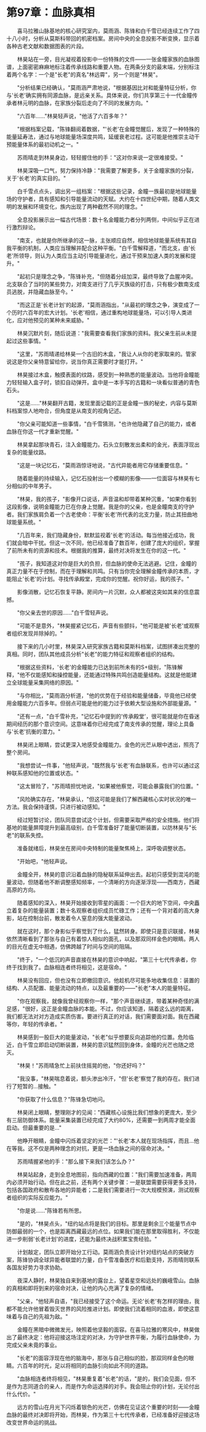 # 第97章：血脉真相

　　喜马拉雅山脉基地的核心研究室内，莫雨涵、陈锋和白千雪已经连续工作了四十八小时，分析从莫斯科带回的机密档案。房间中央的全息投影不断变换，显示着各种古老文献和数据图表的片段。

　　林昊站在一旁，目光凝视着投影中一份特殊的文件——一张金瞳家族的血脉图谱，上面密密麻麻地标注着传承线路和重要人物。在两条分支的最末端，分别标注着两个名字：一个是"长老"的真名"林远霄"，另一个则是"林昊"。

　　"分析结果已经确认，"莫雨涵严肃地说，"根据基因比对和能量特征分析，你与'长老'确实拥有同源血脉，是远亲关系。具体来说，你们共享第三十一代金瞳传承者林元明的血脉，在家族分裂后走向了不同的发展方向。"

　　"六百年......"林昊轻声说，"他活了六百多年？"

　　"根据档案记载，"陈锋翻阅着数据，"'长老'在金瞳觉醒后，发现了一种特殊的能量延寿法，通过与地球能量场深度共鸣，延缓衰老过程。这可能是他推崇主动干预能量体系的最初动机之一。"

　　苏雨晴走到林昊身边，轻轻握住他的手："这对你来说一定很难接受。"

　　林昊深吸一口气，努力保持冷静："我需要了解更多，关于金瞳家族的分裂，关于'长老'的真实目的。"

　　白千雪点点头，调出另一组档案："根据这些记录，金瞳一族最初是地球能量场的守护者，具有感知和引导能量流动的天赋。大约在十四世纪中期，随着人类文明的发展和环境变化，族内出现了两种截然不同的理念。"

　　全息投影展示出一幅古代场景：数十名金瞳能力者分列两侧，中间似乎正在进行激烈辩论。

　　"南支，也就是你所继承的这一脉，主张顺应自然，相信地球能量系统有其自我平衡的机制，人类应当理解并配合这种平衡。"白千雪解释道，"而北支，由'长老'所领导，则认为人类应当主动引导能量进化，通过干预来加速人类的发展和提升。"

　　"起初只是理念之争，"陈锋补充，"但随着分歧加深，最终导致了血腥冲突。北支联合了当时的某些势力，对南支进行了几乎灭族级的打击，只有极少数南支成员逃脱，并隐藏血脉至今。"

　　"而这正是'长老计划'的起源，"莫雨涵指出，"从最初的理念之争，演变成了一个历时六百年的宏大计划。'长老'相信，通过重构地球能量场，可以引导人类进化，应对他预见的某种未来威胁。"

　　林昊沉默片刻，随后说道："我需要查看我们家族的资料。我父亲生前从未提起过这些事情。"

　　"这里，"苏雨晴递给林昊一个古旧的木盒，"我让人从你的老家取来的。管家说这是你父亲特意留给你，说当你真正需要时才能打开。"

　　林昊接过木盒，触摸表面的纹路，感受到一种熟悉的能量波动。当他将金瞳能力轻轻输入盒子时，锁扣自动弹开。盒中是一本手写的古籍和一块看似普通的青色石头。

　　"这是......"林昊翻开古籍，发现里面记载的正是金瞳一族的秘史，内容与莫斯科档案惊人地吻合，但角度是从南支的视角记述。

　　"你父亲可能知道一些事情，"白千雪猜测，"也许他隐藏了自己的能力，或者血脉在你这一代才重新觉醒。"

　　林昊拿起那块青石，注入金瞳能力。石头立刻散发出柔和的金光，表面浮现出复杂的能量纹路。

　　"这是一块记忆石，"莫雨涵惊讶地说，"古代异能者用它存储重要信息。"

　　随着能量的持续输入，记忆石投射出一个模糊的影像——一位面容与林昊有七分相似的中年男子。

　　"林昊，我的孩子，"影像开口说话，声音温和却带着某种沉重，"如果你看到这段影像，说明金瞳能力已在你身上觉醒。我是你的父亲，也是金瞳南支的守护者。我们家族肩负着一个古老使命：平衡'长老'所代表的北支力量，防止其扭曲地球能量系统。"

　　"几百年来，我们隐藏身份，默默监视着'长老'的活动。每当他接近成功，我们就会暗中干扰。但这一次不同，他已经准备了数百年，创建了庞大的组织，掌握了前所未有的资源和技术。根据我的推算，最终对决将发生在你的这一代。"

　　"孩子，我知道这对你是巨大的负担，但血脉的使命无法逃避。记住，金瞳的真正力量不在于控制，而在于理解和共鸣。只有当你完全理解金瞳传承的本质，才能阻止'长老'的计划。寻找传承殿堂，完成你的觉醒。祝你好运，我的孩子。"

　　影像消散，记忆石恢复平静。房间内一片沉默，众人都被这突如其来的信息震撼。

　　"你父亲去世的原因......"白千雪轻声说。

　　"可能不是意外，"林昊握紧记忆石，声音有些颤抖，"他可能是被'长老'或观察者组织发现并除掉的。"

　　接下来的几小时里，林昊深入研究家族古籍和莫斯科档案，试图拼凑出完整的真相。同时，团队其他成员分析"长老"的能力特征和观察者组织的结构。

　　"根据这些资料，'长老'的金瞳能力已达到前所未有的S+级别，"陈锋解释，"他不仅能感知和操控能量，还能通过特殊共鸣创造能量结构。这就是他能建立全球能量采集网络的原因。"

　　"与你相比，"莫雨涵分析道，"他的优势在于经验和能量储备，毕竟他已经使用金瞳能力六百多年。但弱点可能是他的能力过于依赖大型设施和外部能量源。"

　　"还有一点，"白千雪补充，"记忆石中提到的'传承殿堂'，很可能就是你在昏迷期间经历的那个意识空间。这意味着你已经完成了南支传承的觉醒，理论上具备与'长老'抗衡的潜力。"

　　林昊闭上眼睛，尝试更深入地感受金瞳能力。金色的光芒从眼中透出，照亮了整个房间。

　　"我想尝试一件事，"他轻声说，"既然我与'长老'有血脉联系，也许可以通过这种联系感知他的位置或状态。"

　　"这太冒险了，"苏雨晴担忧地说，"如果被他察觉，可能会暴露我们的位置。"

　　"风险确实存在，"林昊承认，"但这可能是我们了解西藏核心实时状况的唯一方法。我会保持谨慎，只进行被动感知。"

　　经过短暂讨论，团队同意尝试这个计划，但需要采取严格的安全措施。他们将基地的能量屏障提升到最高级别，白千雪准备好了能量切断装置，以防林昊与"长老"的联系失控。

　　准备就绪后，林昊坐在房间中央特制的能量聚焦椅上，深呼吸调整状态。

　　"开始吧，"他轻声说。

　　金瞳全开，林昊的意识沿着血脉的隐秘联系延伸出去。起初只感受到混沌的能量波动，但随着他不断调整感知频率，一个清晰的方向逐渐浮现——西南方，西藏高原的方向。

　　随着感知的深入，林昊开始接收到零星的画面：一个巨大的地下空间，中央矗立着复杂的能量装置；数十名观察者组织成员忙碌工作；还有一个背对着的高大身影，站在控制台前，散发着令人窒息的强大能量波动。

　　就在这时，那个身影似乎察觉到了什么，猛然转身。即使只是意识联接，林昊依然清晰看到了那张与自己有着惊人相似的面孔，以及那双同样金色的眼睛。两人的目光在虚无中相遇，仿佛跨越了时间与空间的阻隔。

　　"终于，"一个低沉的声音直接在林昊的意识中响起，"第三十七代传承者，你终于找到我了。血脉相连者终将相见，这是宿命。"

　　林昊没有回应，但也没有立即撤回意识。他趁机尽可能多地收集信息：装置的结构、人员配置、能量流动的特点，以及最重要的——"长老"本人的能量特征。

　　"你在观察我，就像我曾经观察你一样，"那个声音继续道，带着某种奇怪的满足感，"很好，这正是金瞳血脉的本能。不过，你应该知道，隔着这么远的距离，我们都无法对对方造成实质伤害。要进行真正的对话，我们需要面对面。我在西藏等你，年轻的传承者。"

　　林昊感到一股巨大的能量波动，"长老"似乎想要反向追踪他的位置。危险临近，白千雪立即启动切断装置，林昊的意识猛然回到身体，金瞳的光芒也随之熄灭。

　　"林昊！"苏雨晴急忙上前扶住摇晃的他，"你还好吗？"

　　"我没事，"林昊喘息着说，额头渗出冷汗，"但'长老'察觉了我的存在。我们进行了短暂的...接触。"

　　"你获取了什么信息？"陈锋急切地问。

　　林昊闭上眼睛，整理刚才的见闻："西藏核心设施比我们想象的更庞大，至少有三层防御体系。能量采集装置已经完成了大约80%，还需要一到两周才能全面启动。但最重要的是..."

　　他睁开眼睛，金瞳中闪烁着坚定的光芒："'长老'本人就在现场指挥，而且...他在等我。这不仅是两种理念的对抗，更是一场血脉之间的宿命对决。"

　　苏雨晴握紧他的手："那么接下来我们该怎么办？"

　　林昊站起身，走到全息地图前，指向西藏的位置："我们需要加速准备，两周内必须开始行动。但在此之前，还有两个关键步骤：一是联盟需要获得更多支持，包括各国政府和散布各地的异能者；二是我们需要进行一次大规模预演，测试观察者组织的实际反应能力。"

　　"你是说......"陈锋若有所思。

　　"是的，"林昊点头，"纽约站点将是我们的目标。那里是剩余三个能量节点中防御最弱的一个，也是距离西藏最远的点位。如果我们能在那里取得胜利，不仅能进一步削弱'长老计划'的进度，还能为最终决战积累宝贵经验。"

　　计划敲定，团队立即开始分工行动。莫雨涵负责设计针对纽约站点的突破方案，陈锋协调全球异能者联盟的力量，白千雪准备医疗和后勤支持，苏雨晴则联系各国友好势力寻求协助。

　　夜深人静时，林昊独自来到基地的露台上，望着星空和远处的巍峨雪山。血脉的真相和即将到来的宿命对决，让他的内心充满了复杂的情绪。

　　"父亲，"他轻声自语，"我已经接受了这个命运。无论'长老'有怎样的理由，我都不能允许他冒着毁灭世界的风险推进计划。即使我们流着相同的血液，即使这意味着与自己的先祖为敌。"

　　金瞳在黑暗中微微发光，映照着他坚毅的面容。在喜马拉雅的寒风中，林昊做出了最终决定：他将迎接这场注定的对决，为守护世界平衡，为履行血脉使命，为完成父亲未竟的事业。

　　"长老"的面容浮现在他的脑海中，那张与自己相似的脸，那双同样金色的眼睛。六百年的时光，足以将相同的血脉引向如此不同的道路。

　　"血脉相连者终将相见，"林昊重复着"长老"的话，"是的，我们会见面，但不是作为志同道合的亲人，而是作为命运选择的对手。我会阻止你的计划，无论付出什么代价。"

　　远方的雪山在月光下闪烁着银色的光芒，仿佛在见证这个重要的时刻——金瞳血脉的最终对决即将开始，而林昊，作为第三十七代传承者，已经准备好迎接这场改变世界命运的挑战。 